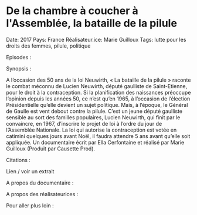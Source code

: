 # De la chambre à coucher à l'Assemblée, la bataille de la pilule

Date: 2017
Pays: France
Réalisateur.ice: Marie Guilloux
Tags: lutte pour les droits des femmes, pilule, politique

Episodes : 

Synopsis : 

A l’occasion des 50 ans de la loi Neuwirth, « La bataille de la pilule » raconte le combat méconnu de Lucien Neuwirth, député gaulliste de Saint-Etienne, pour le droit à la contraception. Si la planification des naissances préoccupe l’opinion depuis les années 50, ce n’est qu’en 1965, à l’occasion de l’élection Présidentielle qu’elle devient un sujet politique. Mais, à l’époque, le Général de Gaulle est vent debout contre la pilule. C’est un jeune député gaulliste sensible au sort des familles populaires, Lucien Neuwirth, qui finit par le convaincre, en 1967, d’inscrire le projet de loi à l’ordre du jour de l’Assemblée Nationale. La loi qui autorise la contraception est votée en catimini quelques jours avant Noël, il faudra attendre 5 ans avant qu’elle soit appliquée. Un documentaire écrit par Ella Cerfontaine et réalisé par Marie Guilloux (Produit par Causette Prod).

Citations : 

Lien / voir un extrait 

A propos du documentaire : 

A propos des réalisateurices : 

Pour aller plus loin :